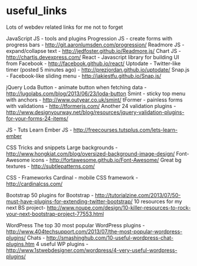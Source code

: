 useful_links
============

Lots of webdev related links for me not to forget

JavaScript
JS - tools and plugins
Progression JS - create forms with progress bars - http://git.aaronlumsden.com/progression/
Readmore JS - expand/collapse text - http://jedfoster.github.io/Readmore.js/
Chart JS - http://chartjs.devexpress.com/
React - Javascript library for building UI from Facebook - http://facebook.github.io/react/
Uptodate - Twitter-like timer (posted 5 minutes ago) - http://prezjordan.github.io/uptodate/
Snap.js - Facebook-like sliding menu - http://jakiestfu.github.io/Snap.js/

jQuery
Loda Button - animate button when fetching data - http://lugolabs.com/blog/2013/06/23/loda-button
Smint - sticky top menu with anchors - http://www.outyear.co.uk/smint/
tFormer - painless forms with validations - http://tformerjs.com/
Another 24 validation plugins - http://www.designyourway.net/blog/resources/jquery-validation-plugins-for-your-forms-24-items/

JS - Tuts
Learn Ember JS - http://freecourses.tutsplus.com/lets-learn-ember

CSS
Tricks and snippets
Large backgrounds - http://www.hongkiat.com/blog/oversized-background-image-design/
Font-Awesome icons - http://fortawesome.github.io/Font-Awesome/
Great bg textures - http://subtlepatterns.com/

CSS - Frameworks
Cardinal - mobile CSS framework - http://cardinalcss.com/

Bootstrap
50 plugins for Bootstrap - http://tutorialzine.com/2013/07/50-must-have-plugins-for-extending-twitter-bootstrap/
10 resources for my next BS project- http://www.noupe.com/design/10-killer-resources-to-rock-your-next-bootstrap-project-77553.html

WordPress
The top 30 most popular WordPress plugins - http://www.404techsupport.com/2013/07/the-most-popular-wordpress-plugins/
Chats - http://smashinghub.com/10-useful-wordpress-chat-plugins.htm
4 useful WP plugins - http://www.1stwebdesigner.com/wordpress/4-very-useful-wordpress-plugins/
